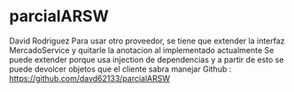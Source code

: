 # parcialARSW
David Rodriguez
Para usar otro proveedor, se tiene que extender la interfaz MercadoService y quitarle la anotacion al implementado actualmente
Se puede extender porque usa injection de dependencias y a partir de esto se puede devolcer objetos que el cliente sabra manejar
Github : https://github.com/davd62133/parcialARSW
